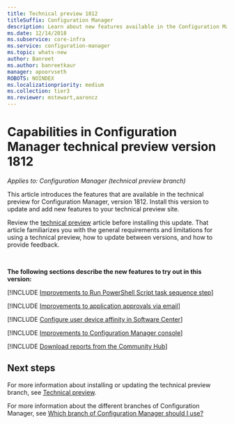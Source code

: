 ```yaml
---
title: Technical preview 1812
titleSuffix: Configuration Manager
description: Learn about new features available in the Configuration Manager technical preview branch version 1812.
ms.date: 12/14/2018
ms.subservice: core-infra
ms.service: configuration-manager
ms.topic: whats-new
author: Banreet
ms.author: banreetkaur
manager: apoorvseth
ROBOTS: NOINDEX
ms.localizationpriority: medium
ms.collection: tier3
ms.reviewer: mstewart,aaroncz 
---
```


# Capabilities in Configuration Manager technical preview version 1812 

*Applies to: Configuration Manager (technical preview branch)*

This article introduces the features that are available in the technical preview for Configuration Manager, version 1812. Install this version to update and add new features to your technical preview site. 

Review the [technical preview](technical-preview.md) article before installing this update. That article familiarizes you with the general requirements and limitations for using a technical preview, how to update between versions, and how to provide feedback.     


<!--  Known Issues Template
## Known issues 

[!INCLUDE [known issue title](includes/known-issue-bugid.md)]

-->



<br>

**The following sections describe the new features to try out in this version:**  

<!--fka 1359389-->
[!INCLUDE [Improvements to Run PowerShell Script task sequence step](includes/1812/3556028.md)]

[!INCLUDE [Improvements to application approvals via email](includes/1812/3594063.md)]

[!INCLUDE [Configure user device affinity in Software Center](includes/1812/3485366.md)]

[!INCLUDE [Improvements to Configuration Manager console](includes/1812/3594151.md)]

[!INCLUDE [Download reports from the Community Hub](includes/1812/3555936.md)]



## Next steps

For more information about installing or updating the technical preview branch, see [Technical preview](technical-preview.md).    

For more information about the different branches of Configuration Manager, see [Which branch of Configuration Manager should I use?](../understand/which-branch-should-i-use.md)
